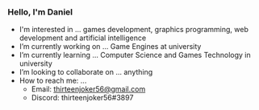 ### Hello, I'm Daniel

- I'm interested in ... games development, graphics programming, web development and artificial intelligence
- I’m currently working on ... Game Engines at university
- I’m currently learning ... Computer Science and Games Technology in university
- I’m looking to collaborate on ... anything
- How to reach me: ...
  - Email: thirteenjoker56@gmail.com
  - Discord: thirteenjoker56#3897

<!--
**dandria56/dandria56** is a ✨ _special_ ✨ repository because its `README.md` (this file) appears on your GitHub profile.

Here are some ideas to get you started:

- 🔭 I’m currently working on ...
- 🌱 I’m currently learning ...
- 👯 I’m looking to collaborate on ...
- 🤔 I’m looking for help with ...
- 💬 Ask me about ...
- 📫 How to reach me: ...
- 😄 Pronouns: ...
- ⚡ Fun fact: ...
-->
